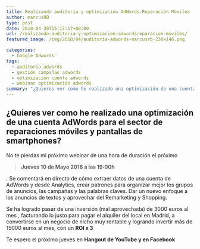 ```yaml
---
title: Realizando auditoría y optimización AdWords:Reparación Móviles
author: marcusRB
type: post
date: 2018-04-30T15:17:17+00:00
url: /realizando-auditoria-y-optimizacion-adwordsreparacion-moviles/
featured_image: /img/2018/04/auditoria-adwords-marcusrb-238x146.png

categories:
  - Google Adwords
tags:
  - auditoria adwords
  - gestión campañas adwords
  - optimización cuenta adwords
  - webinar optimización adwords
summary: "¿Quieres ver como he realizado una optimización de una cuenta AdWords para el sector de reparaciones móviles y pantallas de smartphones?"
---
```

## ¿Quieres ver como he realizado una optimización de una cuenta AdWords para el sector de reparaciones móviles y pantallas de smartphones?

No te pierdas mi próximo webinar de una hora de duración el próximo

<div class="blockquote">
  <blockquote>
    <strong>Jueves 10 de Mayo 2018 a las 19:00h</strong>
  </blockquote>
</div> . Se comentará en directo de cómo extraer datos de una cuenta de AdWords y desde Analytics, crear patrones para organizar mejor los grupos de anuncios, las campañas y las palabras claves. Dar un nuevo enfoque a los anuncios de textos y aprovechar del Remarketing y Shopping.



Se ha logrado pasar de una inversión (mal aprovechada) de 3000 euros al mes , facturando lo justo para pagar el alquiler del local en Madrid, a convertirse en un negocio de nicho muy rentable y logrando invertir más de 15000 euros al mes, con un **ROI x 3**

Te espero el próximo jueves en **Hangout de YouTube y en Facebook**
